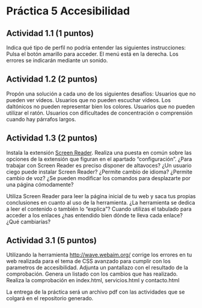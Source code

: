 # Práctica 5 Accesibilidad

## Actividad 1.1 (1 puntos)
Indica qué tipo de perfil no podría entender las siguientes instrucciones:
Pulsa el botón amarillo para acceder.
El menú está en la derecha.
Los errores se indicarán mediante un sonido.

## Actividad 1.2 (2 puntos)
Propón una solución a cada uno de los siguientes desafíos:
Usuarios que no pueden ver vídeos.
Usuarios que no pueden escuchar vídeos.
Los daltónicos no pueden representar bien los colores.
Usuarios que no pueden utilizar el ratón.
Usuarios con dificultades de concentración o comprensión cuando hay párrafos largos.

## Actividad 1.3 (2 puntos)
Instala la extensión [Screen Reader](https://chrome.google.com/webstore/detail/screen-reader/kgejglhpjiefppelpmljglcjbhoiplfn?hl=ess). Realiza una puesta en común sobre las opciones de la extensión que figuran en el apartado “configuración”.
¿Para trabajar con Screen Reader es preciso disponer de altavoces?
¿Un usuario ciego puede instalar Screen Reader?
¿Permite cambio de idioma?
¿Permite cambio de voz?
¿Se pueden modificar los comandos para desplazarte por una página cómodamente?

Utiliza Screen Reader para leer la página inicial de tu web y saca tus propias conclusiones en cuanto al uso de la herramienta.
¿La herramienta se dedica a leer el contenido o también lo “explica”?
Cuando utilizas el tabulado para acceder a los enlaces ¿has entendido bien dónde te lleva cada enlace? ¿Qué cambiarías?


## Actividad 3.1 (5 puntos)
Utilizando la herramienta http://wave.webaim.org/ corrige los errores en tu web
realizada para el tema de CSS avanzado para cumplir con los parametros de accesibilidad.
Adjunta un pantallazo con el resultado de la comprobación.
Genera un listado con los cambios que has realizado.
Realiza la comprobación en index.html, servicios.html y contacto.html




La entrega de la práctica será un archivo pdf con las actividades que se colgará en el repositorio generado.
